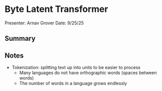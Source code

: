 # Byte Latent Transformer
Presenter: Arnav Grover 
Date: 9/25/25

## Summary

## Notes
- Tokenization: splitting text up into units to be easier to process
  - Many languages do not have orthographic words (spaces between words)
  - The number of words in a language grows endlessly
